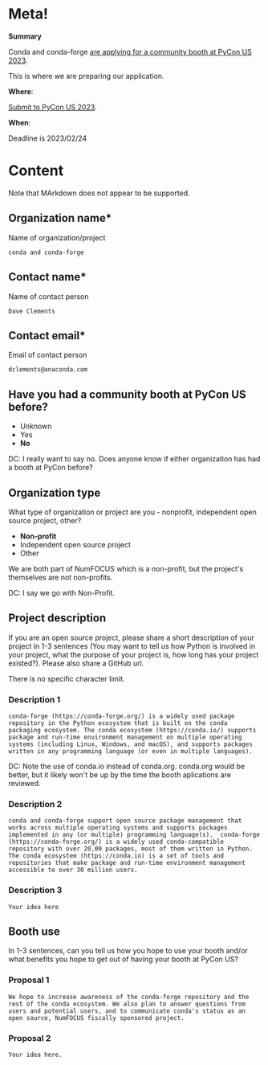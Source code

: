 # Meta!


**Summary**

Conda and conda-forge [are applying for a community booth at PyCon US 2023](https://us.pycon.org/2023/applications/apply/community-booth/).

This is where we are preparing our application.


**Where**:

[Submit to PyCon US 2023](https://us.pycon.org/2023/applications/apply/community-booth/).

**When**:

Deadline is 2023/02/24

# Content

Note that MArkdown does not appear to be supported.

## Organization name*

Name of organization/project

`conda and conda-forge`

## Contact name*

Name of contact person

`Dave Clements`

## Contact email*

Email of contact person

`dclements@anaconda.com`


## Have you had a community booth at PyCon US before?

* Unknown
* Yes
* **No**

DC: I really want to say no.  Does anyone know if either organization has had a booth at PyCon before?


## Organization type

What type of organization or project are you - nonprofit, independent open source project, other?

* **Non-profit**
* Independent open source project
* Other

We are both part of NumFOCUS which is a non-profit, but the project's themselves are not non-profits.

DC: I say we go with Non-Profit.


## Project description

If you are an open source project, please share a short description of your project in 1-3 sentences (You may want to tell us how Python is involved in your project, what the purpose of your project is, how long has your project existed?). Please also share a GitHub url.

There is no specific character limit.

### Description 1

`conda-forge (https://conda-forge.org/) is a widely used package repository in the Python ecosystem that is built on the conda packaging ecosystem. The conda ecosystem (https://conda.io/) supports package and run-time environment management on multiple operating systems (including Linux, Windows, and macOS), and supports packages written in any programming language (or even in multiple languages).`

DC: Note the use of conda.io instead of conda.org.  conda.org would be better, but it likely won't be up by the time the booth aplications are reviewed.

### Description 2

`conda and conda-forge support open source package management that works across multiple operating systems and supports packages implemented in any (or multiple) programming language(s).  conda-forge (https://conda-forge.org/) is a widely used conda-compatible repository with over 20,00 packages, most of them written in Python.  The conda ecosystem (https://conda.io) is a set of tools and repositories that make package and run-time environment management accessible to over 30 million users.`

### Description 3

`Your idea here`


## Booth use

In 1-3 sentences, can you tell us how you hope to use your booth and/or what benefits you hope to get out of having your booth at PyCon US?

### Proposal 1

`We hope to increase awareness of the conda-forge repository and the rest of the conda ecosystem. We also plan to answer questions from users and potential users, and to communicate conda's status as an open source, NumFOCUS fiscally sponsored project.`

### Proposal 2

`Your idea here.`

